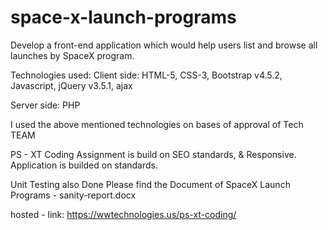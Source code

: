 # space-x-launch-programs
Develop a front-end application which would help users list and browse all launches by SpaceX program.

Technologies used:
Client side:
HTML-5, CSS-3, Bootstrap v4.5.2, Javascript, jQuery v3.5.1, ajax

Server side:
PHP

I used the above mentioned technologies on bases of approval of Tech TEAM

PS - XT Coding Assignment is build on SEO standards, & Responsive. Application is builded on standards.

Unit Testing also Done Please find the Document of SpaceX Launch Programs - sanity-report.docx

hosted - link: https://wwtechnologies.us/ps-xt-coding/

